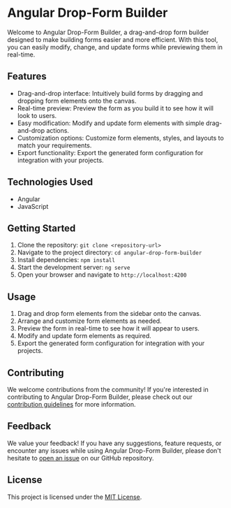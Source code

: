 # Angular Drop-Form Builder

Welcome to Angular Drop-Form Builder, a drag-and-drop form builder designed to make building forms easier and more efficient. With this tool, you can easily modify, change, and update forms while previewing them in real-time.

## Features

- Drag-and-drop interface: Intuitively build forms by dragging and dropping form elements onto the canvas.
- Real-time preview: Preview the form as you build it to see how it will look to users.
- Easy modification: Modify and update form elements with simple drag-and-drop actions.
- Customization options: Customize form elements, styles, and layouts to match your requirements.
- Export functionality: Export the generated form configuration for integration with your projects.

## Technologies Used

- Angular
- JavaScript

## Getting Started

1. Clone the repository: `git clone <repository-url>`
2. Navigate to the project directory: `cd angular-drop-form-builder`
3. Install dependencies: `npm install`
4. Start the development server: `ng serve`
5. Open your browser and navigate to `http://localhost:4200`

## Usage

1. Drag and drop form elements from the sidebar onto the canvas.
2. Arrange and customize form elements as needed.
3. Preview the form in real-time to see how it will appear to users.
4. Modify and update form elements as required.
5. Export the generated form configuration for integration with your projects.

## Contributing

We welcome contributions from the community! If you're interested in contributing to Angular Drop-Form Builder, please check out our [contribution guidelines](CONTRIBUTING.md) for more information.

## Feedback

We value your feedback! If you have any suggestions, feature requests, or encounter any issues while using Angular Drop-Form Builder, please don't hesitate to [open an issue](https://github.com/example/angular-drop-form-builder/issues) on our GitHub repository.

## License

This project is licensed under the [MIT License](LICENSE).
